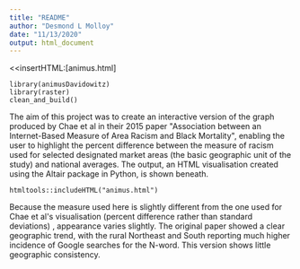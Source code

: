 ```yaml
---
title: "README"
author: "Desmond L Molloy"
date: "11/13/2020"
output: html_document
---
```


<<insertHTML:[animus.html]
```{r, echo=FALSE}
library(animusDavidowitz)
library(raster)
clean_and_build()
```

The aim of this project was to create an interactive version of the graph produced by Chae et al in their 2015 paper "Association between an Internet-Based Measure of Area Racism and Black Mortality", enabling the user to highlight the percent difference between the measure of racism used for selected designated market areas (the basic geographic unit of the study) and national averages. The output, an HTML visualisation created using the Altair package in Python, is shown beneath.

```{r, echo=FALSE}
htmltools::includeHTML("animus.html")
```
Because the measure used here is slightly different from the one used for Chae et al's visualisation (percent difference rather than standard deviations) , appearance varies slightly. The original paper showed a clear geographic trend, with the rural Northeast and South reporting much higher incidence of Google searches for the N-word. This version shows little geographic consistency. 
